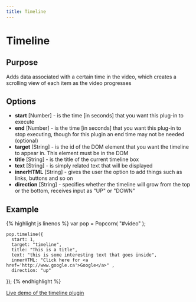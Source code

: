 ```yaml
---
title: Timeline
---
```

# Timeline #

## Purpose ##

Adds data associated with a certain time in the video, which creates a scrolling view of each item as the video progresses

## Options ##

* **start** \[Number\] - is the time \[in seconds\] that you want this plug-in to execute
* **end** \[Number\] - is the time \[in seconds\] that you want this plug-in to stop executing, though for this plugin an end time may not be needed (optional)
* **target** \[String\] - is the id of the DOM element that you want the timeline to appear in. This element must be in the DOM
* **title** \[String\] - is the title of the current timeline box
* **text** \[String\] - is simply related text that will be displayed
* **innerHTML** \[String\] - gives the user the option to add things such as links, buttons and so on
* **direction** \[String\] - specifies whether the timeline will grow from the top or the bottom, receives input as "UP" or "DOWN"

## Example ##

{% highlight js linenos %}
    var pop = Popcorn( "#video" );

    pop.timeline({
      start: 1,
      target: "timeline",
      title: "This is a title",
      text: "this is some interesting text that goes inside",
      innerHTML: "Click here for <a href='http://www.google.ca'>Google</a>" ,
      direction: "up"
   });
{% endhighlight %}

[Live demo of the timeline plugin](http://jsfiddle.net/popcornjs/yspL2/)
